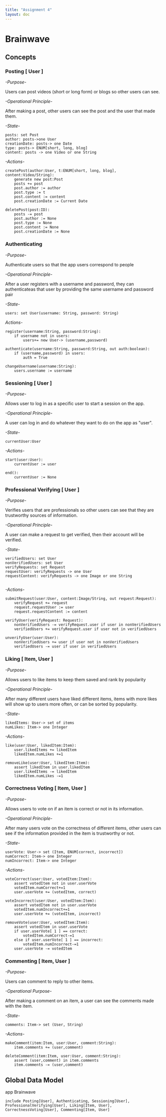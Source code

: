 ```yaml
---
title: "Assignment 4"
layout: doc
---
```


# Brainwave
## Concepts
### Posting [ User ]

*-Purpose-* 

Users can post videos (short or long form) or blogs so other users can see.

*-Operational Principle-* 

After making a post, other users can see the post and the user that made them.

*-State-*
```
posts: set Post
author: posts->one User
creationDate: posts-> one Date
type: posts-> ENUM[short, long, blog]
content: posts -> one Video or one String
```

*-Actions-*
```
createPost(author:User, t:ENUM[short, long, blog], content:Video/String):
    generate new post:Post
    posts += post
    post.author := author
    post.type := t
    post.content := content
    post.creationDate := Current Date

deletePost(post:ID):
    posts -= post
    post.author := None
    post.type := None
    post.content := None
    post.creationDate := None
```
### Authenticating

*-Purpose-* 

Authenticate users so that the app users correspond to people

*-Operational Principle-* 

After a user registers with a username and password, they can authenticateas that user by providing the same username and password pair

*-State-*
```
users: set User(username: String, password: String)
```
*Actions-*
```
register(username:String, password:String):
    if username not in users: 
        users+= new User-> (username,password)

authenticate(username:String, password:String, out auth:boolean):
    if (username,password) in users:
        auth = True

changeUsername(username:String):
    users.username := username
```
### Sessioning [ User ]

*-Purpose-* 

Allows user to log in as a specific user to start a session on the app.

*-Operational Principle-*

A user can log in and do whatever they want to do on the app as "user".

*-State-*
```
currentUser:User
```
*-Actions-*
```
start(user:User):
    currentUser := user

end():
    currentUser := None
```
### Professional Verifying [ User ]

*-Purpose-* 

Verifies users that are professionals so other users can see that they are trustworthy sources of information.

*-Operational Principle-* 

A user can make a request to get verified, then their account will be verified.

*-State-*
```
verifiedUsers: set User
nonVerifiedUsers: set User
verifyRequests: set Request
requestUser: verifyRequests -> one User
requestContent: verifyRequests -> one Image or one String


```
*-Actions-*
```
submitRequest(user:User, content:Image/String, out request:Request):
    verifyRequest += request
    request.requestUser := user
    request.requestContent := content

verifyUser(verifyRequest: Request):
    nonVerifiedUsers -= verifyRequest.user if user in nonVerifiedUsers
    verifiedUsers += verifyRequest.user if user not in verifiedUsers

unverifyUser(user:User):
    nonVerifiedUsers += user if user not in nonVerifiedUsers
    verifiedUsers -= user if user in verifiedUsers
```
### Liking [ Item, User ]

*-Purpose-*

Allows users to like items to keep them saved and rank by popularity

*-Operational Principle-*

After many different users have liked different items, items with more likes will show up to users more often, or can be sorted
by popularity.

*-State-*
```
likedItems: User-> set of items
numLikes: Item-> one Integer
```

*-Actions-*
```
like(user:User, likedItem:Item):
    user.likedItems += likedItem
    likedItem.numLikes +=1

removeLike(user:User, likedItem:Item):
    assert likedItem in user.likedItem
    user.likedItems -= likedItem
    likedItem.numLikes -=1
```

### Correctness Voting [ Item, User ]

*-Purpose-*

Allows users to vote on if an item is correct or not in its information.

*-Operational Principle-*

After many users vote on the correctness of different items, other users can see if the information provided in the item is trustworthy or not.

*-State-*
```
userVote: User-> set (Item, ENUM[correct, incorrect])
numCorrect: Item-> one Integer
numIncorrect: Item-> one Integer
```
*-Actions-*
```
voteCorrect(user:User, votedItem:Item):
    assert votedItem not in user.userVote
    votedItem.numCorrect+=1
    user.userVote += (votedItem, correct)

voteIncorrect(user:User, votedItem:Item):
    assert votedItem not in user.userVote
    votedItem.numIncorrect+=1
    user.userVote += (votedItem, incorrect)

removeVote(user:User, votedItem:Item):
    assert votedItem in user.userVote
    if user.userVote[ 1 ] == correct:
        votedItem.numCorrect-=1
    else if user.userVote[ 1 ] == incorrect:
        votedItem.numIncorrect-=1
    user.userVote -= votedItem
```
### Commenting [ Item, User ]

*-Purpose-*

Users can comment to reply to other items.

*-Operational Purpose-*

After making a comment on an item, a user can see the comments made with the item.

*-State-*
```
comments: Item-> set (User, String)
```
*-Actions-*
```
makeComment(item:Item, user:User, comment:String):
    item.comments += (user,comment)

deleteComment(item:Item, user:User, comment:String):
    assert (user,comment) in item.comments
    item.comments -= (user,comment)
```

## Global Data Model
app Brainwave

    include Posting[User], Authenticating, Sessioning[User], ProfessionalVerifying[User], Liking[Item, User], CorrectnessVoting[User], Commenting[Item, User] 